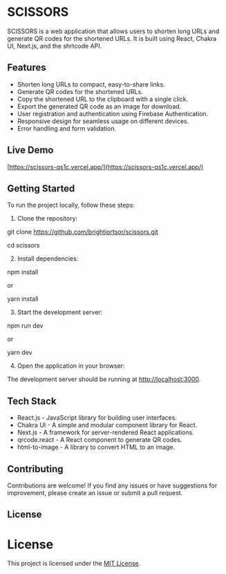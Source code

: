 # SCISSORS

SCISSORS is a web application that allows users to shorten long URLs and generate QR codes for the shortened URLs. It is built using React, Chakra UI, Next.js, and the shrtcode API.

## Features

- Shorten long URLs to compact, easy-to-share links.
- Generate QR codes for the shortened URLs.
- Copy the shortened URL to the clipboard with a single click.
- Export the generated QR code as an image for download.
- User registration and authentication using Firebase Authentication.
- Responsive design for seamless usage on different devices.
- Error handling and form validation.

## Live Demo

[https://scissors-qs1c.vercel.app/](https://scissors-qs1c.vercel.app/)

## Getting Started

To run the project locally, follow these steps:

1. Clone the repository:



git clone https://github.com/brightiortsor/scissors.git  

cd scissors


2. Install dependencies:



npm install

or


yarn install


3. Start the development server:



npm run dev

or


yarn dev


4. Open the application in your browser:

The development server should be running at [http://localhost:3000](http://localhost:3000).

## Tech Stack

- React.js - JavaScript library for building user interfaces.
- Chakra UI - A simple and modular component library for React.
- Next.js - A framework for server-rendered React applications.
- qrcode.react - A React component to generate QR codes.
- html-to-image - A library to convert HTML to an image.

## Contributing

Contributions are welcome! If you find any issues or have suggestions for improvement, please create an issue or submit a pull request.

## License

# License

This project is licensed under the [MIT License](https://opensource.org/licenses/MIT).

